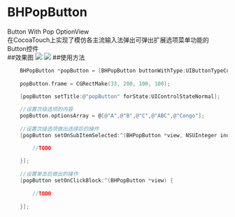 # BHPopButton
Button With Pop OptionView<br>
在CocoaTouch上实现了模仿各主流输入法弹出可弹出扩展选项菜单功能的Button控件<br>
##效果图
![](http://image18-c.poco.cn/mypoco/myphoto/20170220/01/18416359820170220010110060.jpg)
![](http://image18-c.poco.cn/mypoco/myphoto/20170220/01/18416359820170220014057077.jpg)
##使用方法
```Objective-C
    BHPopButton *popButton = [BHPopButton buttonWithType:UIButtonTypeCustom];
    
    popButton.frame = CGRectMake(33, 200, 100, 100);
    
    [popButton setTitle:@"popButton" forState:UIControlStateNormal];

    //设置次级选项的内容
    popButton.optionsArray = @[@"A",@"B",@"C",@"ABC",@"Congo"];
    
    //设置次级选项做出选择后的操作
    [popButton setOnSubItemSelected:^(BHPopButton *view, NSUInteger index, NSString *itemContent) {

        //TODO
        
    }];
    
    //设置单击后做出的操作
    [popButton setOnClickBlock:^(BHPopButton *view) {
        
        //TODO
        
    }];

